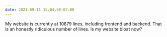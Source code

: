 ```yaml
---
date: 2021-09-11 15:04:50-07:00
---
```


My website is currently at 10879 lines, including frontend and backend. That is
an honestly ridiculous number of lines. Is my website bloat now?
